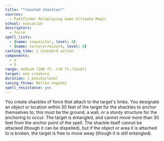 ```yaml
---
title: "*leashed shackles*"
sources:
  - Pathfinder Roleplaying Game Ultimate Magic
school: evocation
descriptors:
  - force
spell_lists:
  - {name: inquisitor, level: 4}
  - {name: sorcerer/wizard, level: 6}
casting_time: 1 standard action
components:
  - V
  - S
range: medium (100 ft. +10 ft./level)
target: one creature
duration: 1 minute/level
saving_throw: Reflex negates
spell_resistance: yes
---
```


You create shackles of force that attach to the target's limbs. You designate an object or location within 30 feet of the target for the shackles to anchor themselves to; this must be the ground, a wall, or a sturdy structure for the anchoring to occur. The target is entangled, and cannot move more than 30 feet from the anchor point of the spell. The shackle itself cannot be attacked (though it can be dispelled), but if the object or area it is attached to is broken, the target is free to move away (though it is still entangled).

